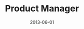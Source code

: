 ---
layout: post
title:  "Product Manager"
date: "2013-06-01"
date_end: "2014-09-01"
tag: Experience
company: Feeling Projects
employment_type: Part-time
location: Lleida, Spain
---